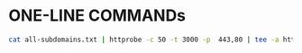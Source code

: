 # ONE-LINE COMMANDs

```sh
cat all-subdomains.txt | httprobe -c 50 -t 3000 -p  443,80 | tee -a httprobe.txt
```
